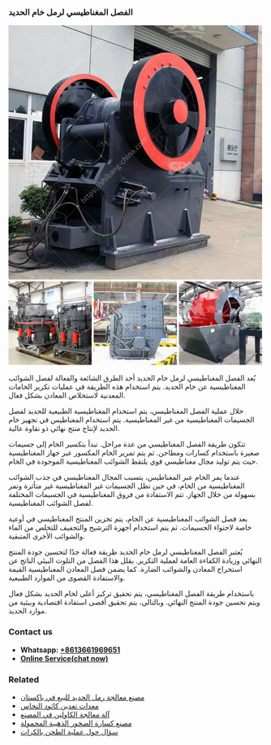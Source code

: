<h3>الفصل المغناطيسي لرمل خام الحديد</h3><img src='1701850559.jpg' alt=''><p>يُعد الفصل المغناطيسي لرمل خام الحديد أحد الطرق الشائعة والفعالة لفصل الشوائب المغناطيسية عن خام الحديد. يتم استخدام هذه الطريقة في عمليات تكرير الخامات المعدنية لاستخلاص المعادن بشكل فعال.</p><p>خلال عملية الفصل المغناطيسي، يتم استخدام المغناطيسية الطبيعية للحديد لفصل الجسيمات المغناطيسية من غير المغناطيسية. يتم استخدام المغناطيس في تجهيز خام الحديد لإنتاج منتج نهائي ذو نقاوة عالية.</p><p>تتكون طريقة الفصل المغناطيسي من عدة مراحل. تبدأ بتكسير الخام إلى جسيمات صغيرة باستخدام كسارات ومطاحن. ثم يتم تمرير الخام المكسور عبر جهاز المغناطيسية حيث يتم توليد مجال مغناطيسي قوي يلتقط الشوائب المغناطيسية الموجودة في الخام.</p><p>عندما يمر الخام عبر المغناطيس، يتسبب المجال المغناطيسي في جذب الشوائب المغناطيسية من الخام، في حين تظل الجسيمات غير المغناطيسية غير متأثرة وتمر بسهولة من خلال الجهاز. تتم الاستفادة من فروق المغناطيسية في الجسيمات المختلفة لفصل الشوائب المغناطيسية.</p><p>بعد فصل الشوائب المغناطيسية عن الخام، يتم تخزين المنتج المغناطيسي في أوعية خاصة لاحتواء الجسيمات. ثم يتم استخدام أجهزة الترشيح والتجفيف للتخلص من الماء والشوائب الأخرى المتبقية.</p><p>يُعتبر الفصل المغناطيسي لرمل خام الحديد طريقة فعالة جدًا لتحسين جودة المنتج النهائي وزيادة الكفاءة العامة لعملية التكرير. يقلل هذا الفصل من التلوث البيئي الناتج عن استخراج المعادن والشوائب الضارة. كما يضمن فصل المعادن المغناطيسية القيمة والاستفادة القصوى من الموارد الطبيعية.</p><p>باستخدام طريقة الفصل المغناطيسي، يتم تحقيق تركيز أعلى لخام الحديد بشكل فعال ويتم تحسين جودة المنتج النهائي. وبالتالي، يتم تحقيق أقصى استفادة اقتصادية وبيئية من موارد الحديد.</p><h3>Contact us</h3><ul><li><strong>Whatsapp:&nbsp;<a href="https://wa.me/8613661969651">+8613661969651</a></strong></li><li><a href="https://swt.shibang-china.com/?git&amp;zhl&amp;الفصل المغناطيسي لرمل خام الحديد"><strong>Online Service(chat now)</strong></a></li></ul><h3>Related</h3><ul><li><a href='مصنع معالجة رمل الحديد للبيع في باكستان.md'>مصنع معالجة رمل الحديد للبيع في باكستان</a></li><li><a href='معدات تعدين كاثود النحاس.md'>معدات تعدين كاثود النحاس</a></li><li><a href='آلة معالجة الكاولين في المصنع.md'>آلة معالجة الكاولين في المصنع</a></li><li><a href='مصنع كسارة الصخور الذهبية المحمولة.md'>مصنع كسارة الصخور الذهبية المحمولة</a></li><li><a href='سؤال حول عملية الطحن بالكرات.md'>سؤال حول عملية الطحن بالكرات</a></li></ul>